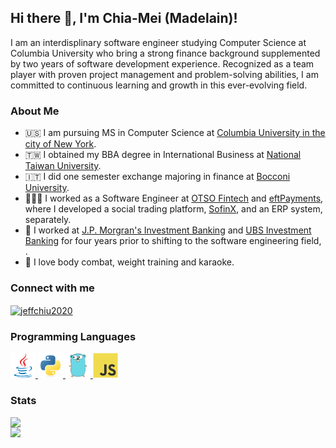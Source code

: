 ## Hi there 👋, I'm Chia-Mei (Madelain)!

I am an interdisplinary software engineer studying Computer Science at Columbia University who bring a strong finance background supplemented by two years of software development experience. Recognized as a team player with proven project management and problem-solving abilities, I am committed to continuous learning and growth in this ever-evolving field.

### About Me
* 🇺🇸 I am pursuing MS in Computer Science at [Columbia University in the city of New York](https://www.columbia.edu/).
* 🇹🇼 I obtained my BBA degree in International Business at [National Taiwan University](https://www.ntu.edu.tw/english/).
* 🇮🇹 I did one semester exchange majoring in finance at [Bocconi University](https://www.unibocconi.eu/wps/wcm/connect/Bocconi/SitoPubblico_EN/Navigation+Tree/Home/). 
* 👩🏻‍💻 I worked as a Software Engineer at [OTSO Fintech](https://www.otsogroup.com/) and [eftPayments](https://www.eftpay.com.hk/en/home/), where I developed a social trading platform, [SofinX](https://broker.sofinx.com/), and an ERP system, separately.
* 🏦 I worked at [J.P. Morgran's Investment Banking](https://www.jpmorgan.com/solutions/cib/investment-banking) and [UBS Investment Banking](https://www.ubs.com/global/en/investment-bank.html) for four years prior to shifting to the software engineering field, .
* 🥊 I love body combat, weight training and karaoke.

### Connect with me
<a href="https://www.linkedin.com/in/madelainliu/" target="blank"><img align="center" src="https://raw.githubusercontent.com/rahuldkjain/github-profile-readme-generator/master/src/images/icons/Social/linked-in-alt.svg" alt="jeffchiu2020" height="30" width="40" /></a>

### Programming Languages
<p align="left"> 
  <a href="https://www.java.com" target="_blank" rel="noreferrer"> <img src="https://github.com/devicons/devicon/blob/master/icons/java/java-original.svg" alt="aws" width="40" height="40"/> </a> 
  <a href="https://www.python.org" target="_blank" rel="noreferrer"> <img src="https://raw.githubusercontent.com/devicons/devicon/master/icons/python/python-original.svg" alt="python" width="40" height="40"/> </a> 
  <a href="https://go.dev/" target="_blank" rel="noreferrer"> <img src="https://github.com/devicons/devicon/blob/master/icons/go/go-original.svg" alt="react" width="40" height="40"/> </a> 
  <a href="https://www.javascript.com/" target="_blank" rel="noreferrer"> <img src="https://github.com/devicons/devicon/blob/master/icons/javascript/javascript-original.svg" alt="redis" width="40" height="40"/> </a> </p>

### Stats
<p align="center">
<!--   <img width=300 src="https://github.com/madiliu/madiliu/assets/90917906/06b9581a-200f-4a48-a433-cfcb55ae14f9"/> -->
  <img align=left width=300 src="https://github.com/madiliu/madiliu/assets/90917906/0dd10a48-5c40-4617-b40b-f3e407344a4f" />
  <img align=left width=300 src="https://github.com/madiliu/madiliu/assets/90917906/fe79082a-59c7-4499-93a1-58aee601bb1c"/>
</p>
